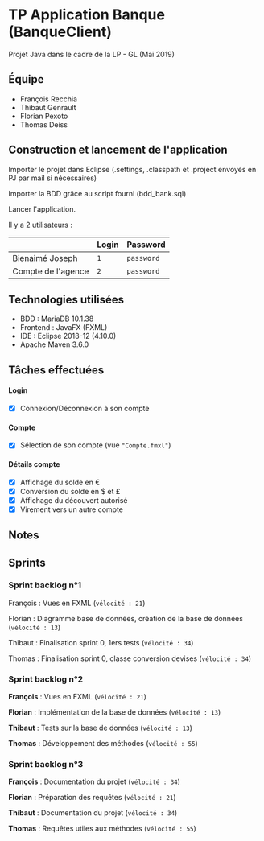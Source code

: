 # TP Application Banque (BanqueClient)
Projet Java dans le cadre de la LP - GL (Mai 2019)
## Équipe
- François Recchia
- Thibaut Genrault
- Florian Pexoto
- Thomas Deiss
## Construction et lancement de l'application
Importer le projet dans Eclipse (.settings, .classpath et .project envoyés en PJ par mail si nécessaires)

Importer la BDD grâce au script fourni (bdd_bank.sql)

Lancer l'application. 

Il y a 2 utilisateurs :

|                  |Login |Password  |
|------------------|------|----------|
|Bienaimé Joseph   |`1`	|`password`|
|Compte de l'agence|`2`   |`password`|

## Technologies utilisées
- BDD : MariaDB 10.1.38
- Frontend : JavaFX (FXML)
- IDE : Eclipse 2018-12 (4.10.0)
- Apache Maven 3.6.0
## Tâches effectuées
#### Login
- [x] Connexion/Déconnexion à son compte
#### Compte
- [x] Sélection de son compte (vue `"Compte.fmxl"`)
#### Détails compte
- [x] Affichage du solde en €
- [x] Conversion du solde en $ et £ 
- [x] Affichage du découvert autorisé
- [x] Virement vers un autre compte
## Notes




## Sprints
### Sprint backlog n°1

François : Vues en FXML (`vélocité : 21`)

Florian : Diagramme base de données, création de la base de données (`vélocité : 13`)

Thibaut : Finalisation sprint 0, 1ers tests (`vélocité : 34`)

Thomas : Finalisation sprint 0, classe conversion devises (`vélocité : 34`)


### Sprint backlog n°2

**François** : Vues en FXML (`vélocité : 21`)

**Florian** : Implémentation de la base de données (`vélocité : 13`)

**Thibaut** : Tests sur la base de données (`vélocité : 13`)

**Thomas** : Développement des méthodes (`vélocité : 55`)


### Sprint backlog n°3

**François** : Documentation du projet (`vélocité : 34`)

**Florian** : Préparation des requêtes (`vélocité : 21`)

**Thibaut** : Documentation du projet (`vélocité : 34`)

**Thomas** : Requêtes utiles aux méthodes (`vélocité : 55`)






























